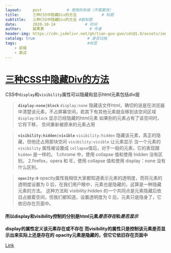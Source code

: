 ```yaml
---
layout:     post           # 使用的布局（不需要改）
title:      三种CSS中隐藏Div的方法           # 标题 
subtitle:   三种CSS中隐藏Div的方法 #副标题
date:       2020-10-14             # 时间
author:     甜果果                    # 作者
header-img: https://cdn.jsdelivr.net/gh/tian-guo-guo/cdn@1.0/assets/img/home-bg-art.jpg    #背景图片
catalog: true                       # 是否归档
tags:                               #标签
    - 前端
    - 面试
---
```


# [三种CSS中隐藏Div的方法](https://juejin.im/post/6844903616512278536)

CSS中`display`和`visibility`属性可以隐藏和显示html元素包括div层

>   **`display:none|block`**
>    `display:none`
>    隐藏该文件html，确切的说是在浏览器中清楚该元素，不占屏幕空间，若其下有其他元素就会移到该空间区域
>    `display:block`
>    显示已经隐藏的html元素
>    如果别的元素占有了该空间时，它将下移，
>    空间重新被原来的元素占用

>   **`visibility:hidden|visible`**
>    `visibility:hidden`
>    隐藏该元素，真正的隐藏，但他还占用那块空间
>    `visibility:visible`
>    让元素显示
>    当一个元素的 `visibility` 属性被设置成 `collapse`值后，对于一般的元素，它的表现跟`hidden` 是一样的。
>    1.chrome 中，使用 collapse 值和使用 hidden 没有区别。
>    2.firefox，opera 和 IE，使用 collapse 值和使用 display：none 没有什么区别。

>   **`opacity:0`**
>    opacity属性我相信大家都知道表示元素的透明度，而将元素的透明度设置为 0 后，在我们用户眼中，元素也是隐藏的，这算是一种隐藏元素的方法。 这种方法和 visibility:hidden 的一个共同点是元素隐藏后依旧占据着空间，但我们都知道，设置透明度为 0 后，元素只是隐身了，它依旧存在页面中。

#### 所以display和visibility控制的分别是html元素*是否存在*和*是否显示*

**display的属性定义该元素存在或不存在**
 **而visibility的属性只是控制该元素是否显示出来实际上还是存在的**
 **opacity元素是隐藏的，但它它依旧存在页面中**



[Link](https://www.jianshu.com/p/5dac003e79df)